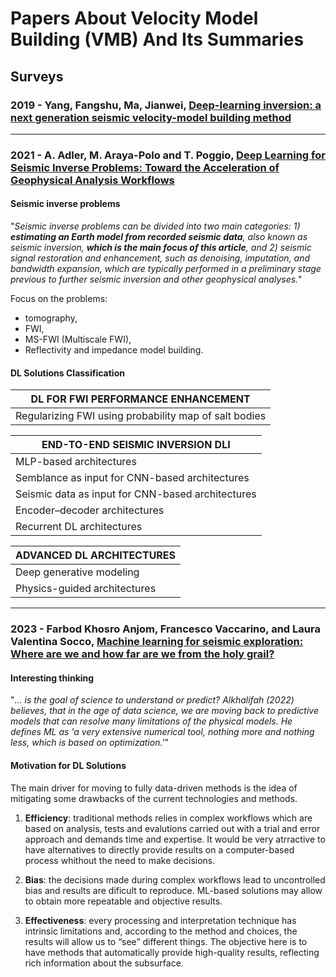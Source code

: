 # Papers About Velocity Model Building (VMB) And Its Summaries

## Surveys

### 2019 - Yang, Fangshu, Ma, Jianwei, [Deep-learning inversion: a next generation seismic velocity-model building method](https://library.seg.org/doi/full/10.1190/geo2018-0249.1)

---

### 2021 - A. Adler, M. Araya-Polo and T. Poggio, [Deep Learning for Seismic Inverse Problems: Toward the Acceleration of Geophysical Analysis Workflows](https://ieeexplore.ieee.org/abstract/document/9363496)


#### Seismic inverse problems
"*Seismic inverse problems can be divided into two main categories: 1) **estimating an Earth model from recorded seismic
data**, also known as seismic inversion, **which is the main focus
of this article**, and 2) seismic signal restoration and enhancement, such as denoising, imputation, and bandwidth expansion, which are typically performed in a preliminary stage
previous to further seismic inversion and other geophysical analyses.*"

Focus on the problems:
- tomography,
- FWI,
- MS-FWI (Multiscale FWI),
- Reflectivity and impedance model building.

#### DL Solutions Classification

|DL FOR FWI PERFORMANCE ENHANCEMENT|
|-------|
|Regularizing FWI using probability map of salt bodies |
  

|END-TO-END SEISMIC INVERSION DLI|
|-------|
|MLP-based architectures|
|Semblance as input for CNN-based architectures|
|Seismic data as input for CNN-based architectures|
|Encoder–decoder architectures|
|Recurrent DL architectures|

|ADVANCED DL ARCHITECTURES|
|-------|
|Deep generative modeling|
|Physics-guided architectures|

---
### 2023 - Farbod Khosro Anjom, Francesco Vaccarino, and Laura Valentina Socco, [Machine learning for seismic exploration: Where are we and how far are we from the holy grail?](https://library.seg.org/doi/10.1190/geo2023-0129.1)

#### Interesting thinking
"*... is the goal of science to understand or predict? Alkhalifah (2022) believes, that
in the age of data science, we are moving back to predictive models
that can resolve many limitations of the physical models. He defines
ML as 'a very extensive numerical tool, nothing more and nothing
less, which is based on optimization.'*"

#### Motivation for DL Solutions
The main driver for moving to fully data-driven methods is the
idea of mitigating some drawbacks of the current technologies and
methods.

1. **Efficiency**: traditional methods relies in complex workflows which are based on analysis, tests and evalutions carried out with a trial and error approach and demands time and expertise. It would be very atrractive to have alternatives to directly provide results on a computer-based process whithout the need to make decisions.
   
1. **Bias**: the decisions made during complex workflows lead to uncontrolled bias and results are dificult to reproduce. ML-based solutions  may allow to obtain more repeatable and objective results.

1. **Effectiveness**: every processing and interpretation technique has intrinsic limitations and, according to the method and choices, the results
will allow us to “see” different things. The objective here is to have methods that automatically provide high-quality results, reflecting
rich information about the subsurface.

